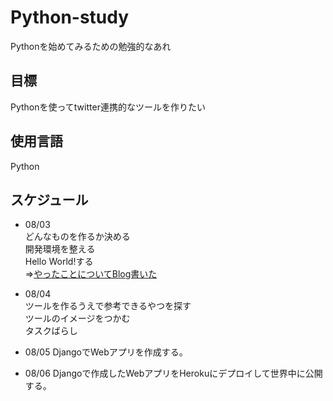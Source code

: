 Python-study
==========

Pythonを始めてみるための勉強的なあれ

## 目標
Pythonを使ってtwitter連携的なツールを作りたい

## 使用言語
Python

## スケジュール
- 08/03  
どんなものを作るか決める  
開発環境を整える  
Hello World!する  
⇒[やったことについてBlog書いた](http://syobochim.hatenablog.com/entry/2013/08/04/021452)

- 08/04  
ツールを作るうえで参考できるやつを探す  
ツールのイメージをつかむ  
タスクばらし  

- 08/05
DjangoでWebアプリを作成する。

- 08/06
Djangoで作成したWebアプリをHerokuにデプロイして世界中に公開する。
